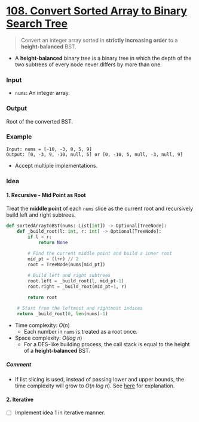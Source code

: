 # [108. Convert Sorted Array to Binary Search Tree](https://leetcode.com/problems/convert-sorted-array-to-binary-search-tree/)
> Convert an integer array sorted in **strictly increasing order** to a **height-balanced** BST.
* A **height-balanced** binary tree is a binary tree in which the depth of the two subtrees of every node never differs by more than one.
### Input
* `nums`: An integer array.
### Output
Root of the converted BST.
### Example
```
Input: nums = [-10, -3, 0, 5, 9]
Output: [0, -3, 9, -10, null, 5] or [0, -10, 5, null, -3, null, 9]
```
* Accept multiple implementations.
### Idea
#### 1. Recursive - Mid Point as Root
Treat the **middle point** of each `nums` slice as the current root and recursively build left and right subtrees.
```python
def sortedArrayToBST(nums: List[int]) -> Optional[TreeNode]:
    def _build_root(l: int, r: int) -> Optional[TreeNode]:
        if l > r:
            return None
            
        # Find the current middle point and build a inner root
        mid_pt = (l+r) // 2
        root = TreeNode(nums[mid_pt])

        # Build left and right subtrees
        root.left = _build_root(l, mid_pt-1)
        root.right = _build_root(mid_pt+1, r)

        return root
    
    # Start from the leftmost and rightmost indices
    return _build_root(0, len(nums)-1)
```
* Time complexity: $O(n)$
	* Each number in `nums` is treated as a root once.
*  Space complexity: $O(log\ n)$
	* For a DFS-like building process, the call stack is equal to the height of a **height-balanced** BST.
##### Comment
* If list slicing is used, instead of passing lower and upper bounds, the time complexity will grow to $O(n\ log\ n)$. See [here](https://leetcode.com/problems/convert-sorted-array-to-binary-search-tree/solutions/35223/an-easy-python-solution/comments/319432) for explanation.
#### 2. Iterative
* [ ] Implement idea 1 in iterative manner.
